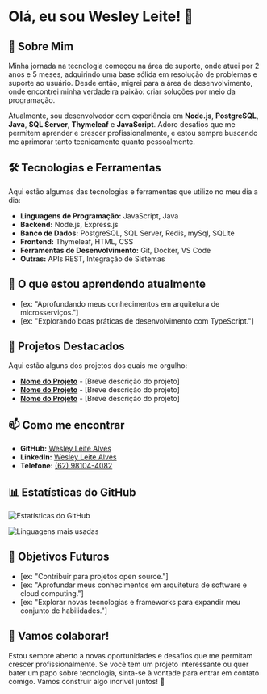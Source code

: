 # Olá, eu sou Wesley Leite! 👋

## 🚀 Sobre Mim
Minha jornada na tecnologia começou na área de suporte, onde atuei por 2 anos e 5 meses, adquirindo uma base sólida em resolução de problemas e suporte ao usuário. Desde então, migrei para a área de desenvolvimento, onde encontrei minha verdadeira paixão: criar soluções por meio da programação.

Atualmente, sou desenvolvedor com experiência em **Node.js**, **PostgreSQL**, **Java**, **SQL Server**, **Thymeleaf** e **JavaScript**. Adoro desafios que me permitem aprender e crescer profissionalmente, e estou sempre buscando me aprimorar tanto tecnicamente quanto pessoalmente.

## 🛠️ Tecnologias e Ferramentas
Aqui estão algumas das tecnologias e ferramentas que utilizo no meu dia a dia:

- **Linguagens de Programação:** JavaScript, Java
- **Backend:** Node.js, Express.js
- **Banco de Dados:** PostgreSQL, SQL Server, Redis, mySql, SQLite 
- **Frontend:** Thymeleaf, HTML, CSS
- **Ferramentas de Desenvolvimento:** Git, Docker, VS Code
- **Outras:** APIs REST, Integração de Sistemas

## 🌱 O que estou aprendendo atualmente
- [ex: "Aprofundando meus conhecimentos em arquitetura de microsserviços."]
- [ex: "Explorando boas práticas de desenvolvimento com TypeScript."]

## 📂 Projetos Destacados
Aqui estão alguns dos projetos dos quais me orgulho:

- **[Nome do Projeto](link)** - [Breve descrição do projeto]
- **[Nome do Projeto](link)** - [Breve descrição do projeto]
- **[Nome do Projeto](link)** - [Breve descrição do projeto]

## 📫 Como me encontrar
- **GitHub:** [Wesley Leite Alves](https://github.com/wesleysnp013)
- **LinkedIn:** [Wesley Leite Alves](https://www.linkedin.com/in/wesley-leite-085529211)
- **Telefone:** [(62) 98104-4082](tel:+5562981044082)

## 📊 Estatísticas do GitHub
![Estatísticas do GitHub](https://github-readme-stats.vercel.app/api?username=wesleysnp013&show_icons=true&theme=radical)

![Linguagens mais usadas](https://github-readme-stats.vercel.app/api/top-langs/?username=wesleysnp013&layout=compact&theme=radical)

## 🎯 Objetivos Futuros
- [ex: "Contribuir para projetos open source."]
- [ex: "Aprofundar meus conhecimentos em arquitetura de software e cloud computing."]
- [ex: "Explorar novas tecnologias e frameworks para expandir meu conjunto de habilidades."]

## 🎉 Vamos colaborar!
Estou sempre aberto a novas oportunidades e desafios que me permitam crescer profissionalmente. Se você tem um projeto interessante ou quer bater um papo sobre tecnologia, sinta-se à vontade para entrar em contato comigo. Vamos construir algo incrível juntos! 🚀
